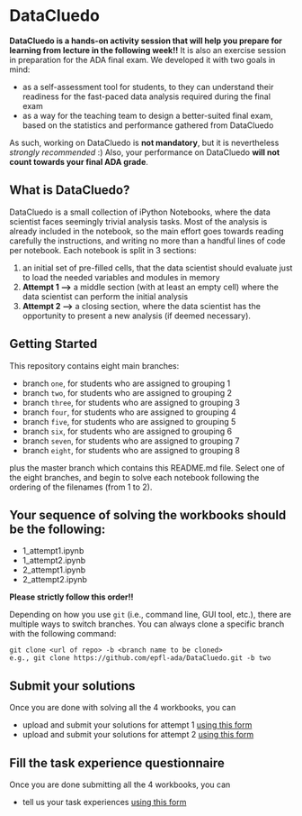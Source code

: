 # DataCluedo

**DataCluedo is a hands-on activity session that will help you prepare for learning from lecture in the following week!!**
It is also an exercise session in preparation for the ADA final exam. We developed it with two goals in mind:
* as a self-assessment tool for students, to they can understand their readiness for the fast-paced data analysis required during the final exam
* as a way for the teaching team to design a better-suited final exam, based on the statistics and performance gathered from DataCluedo

As such, working on DataCluedo is **not mandatory**, but it is nevertheless *strongly recommended* :)
Also, your performance on DataCluedo **will not count towards your final ADA grade**.

## What is DataCluedo?

DataCluedo is a small collection of iPython Notebooks, where the data scientist faces seemingly trivial analysis tasks. Most of the analysis is already included in the notebook, so the main effort goes towards reading carefully the instructions, and writing no more than a handful lines of code per notebook. Each notebook is split in 3 sections:
1. an initial set of pre-filled cells, that the data scientist should evaluate just to load the needed variables and modules in memory
2. **Attempt 1 -->** a middle section (with at least an empty cell) where the data scientist can perform the initial analysis
3. **Attempt 2 -->** a closing section, where the data scientist has the opportunity to present a new analysis (if deemed necessary).


## Getting Started
This repository contains eight main branches:
* branch `one`, for students who are assigned to grouping 1
* branch `two`, for students who are assigned to grouping 2
* branch `three`, for students who are assigned to grouping 3
* branch `four`, for students who are assigned to grouping 4
* branch `five`, for students who are assigned to grouping 5
* branch `six`, for students who are assigned to grouping 6
* branch `seven`, for students who are assigned to grouping 7
* branch `eight`, for students who are assigned to grouping 8

plus the master branch which contains this README.md file. Select one of the eight branches, and begin to solve each notebook following the ordering of the filenames (from 1 to 2). 

## Your sequence of solving the workbooks should be the following: 
* 1_attempt1.ipynb
* 1_attempt2.ipynb
* 2_attempt1.ipynb
* 2_attempt2.ipynb

**Please strictly follow this order!!**

Depending on how you use `git` (i.e., command line, GUI tool, etc.), there are multiple ways to switch branches. You can always clone a specific branch with the following command:
```
git clone <url of repo> -b <branch name to be cloned>
e.g., git clone https://github.com/epfl-ada/DataCluedo.git -b two
```

## Submit your solutions
Once you are done with solving all the 4 workbooks, you can 
* upload and submit your solutions for attempt 1 [using this form](https://goo.gl/forms/sLBd48WoZDv9KmRt1)
* upload and submit your solutions for attempt 2 [using this form](https://goo.gl/forms/5cnCf4wUkS1sAkYg1)

## Fill the task experience questionnaire 
Once you are done submitting all the 4 workbooks, you can 
* tell us your task experiences [using this form](https://goo.gl/forms/oVgnRkdF9EA7vQto1)
